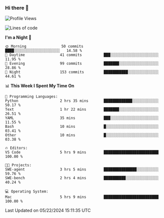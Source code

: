 ### Hi there 👋

<!--
**ALiersEL/ALiersEL** is a ✨ _special_ ✨ repository because its `README.md` (this file) appears on your GitHub profile.

Here are some ideas to get you started:

- 🔭 I’m currently working on ...
- 🌱 I’m currently learning ...
- 👯 I’m looking to collaborate on ...
- 🤔 I’m looking for help with ...
- 💬 Ask me about ...
- 📫 How to reach me: ...
- 😄 Pronouns: ...
- ⚡ Fun fact: ...
-->

<!--START_SECTION:waka-->
![Profile Views](http://img.shields.io/badge/Profile%20Views-0-blue)

![Lines of code](https://img.shields.io/badge/From%20Hello%20World%20I%27ve%20Written-7.6%20million%20lines%20of%20code-blue)

**I'm a Night 🦉** 

```text
🌞 Morning                50 commits          ████░░░░░░░░░░░░░░░░░░░░░   14.58 % 
🌆 Daytime                41 commits          ███░░░░░░░░░░░░░░░░░░░░░░   11.95 % 
🌃 Evening                99 commits          ███████░░░░░░░░░░░░░░░░░░   28.86 % 
🌙 Night                  153 commits         ███████████░░░░░░░░░░░░░░   44.61 % 
```


📊 **This Week I Spent My Time On** 

```text
💬 Programming Languages: 
Python                   2 hrs 35 mins       █████████████░░░░░░░░░░░░   50.17 % 
Text                     1 hr 22 mins        ███████░░░░░░░░░░░░░░░░░░   26.51 % 
YAML                     35 mins             ███░░░░░░░░░░░░░░░░░░░░░░   11.55 % 
Bash                     10 mins             █░░░░░░░░░░░░░░░░░░░░░░░░   03.41 % 
Other                    10 mins             █░░░░░░░░░░░░░░░░░░░░░░░░   03.38 % 

🔥 Editors: 
VS Code                  5 hrs 9 mins        █████████████████████████   100.00 % 

🐱‍💻 Projects: 
SWE-agent                3 hrs 5 mins        ███████████████░░░░░░░░░░   59.76 % 
SWE-bench                2 hrs 4 mins        ██████████░░░░░░░░░░░░░░░   40.24 % 

💻 Operating System: 
Mac                      5 hrs 9 mins        █████████████████████████   100.00 % 
```


 Last Updated on 05/22/2024 15:11:35 UTC
<!--END_SECTION:waka-->
